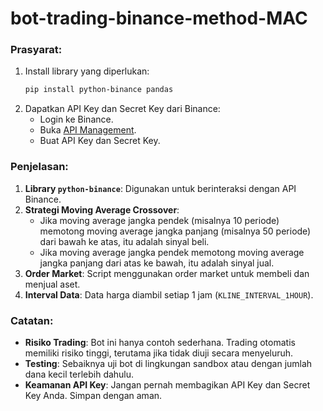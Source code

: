 # bot-trading-binance-method-MAC

### Prasyarat:
1. Install library yang diperlukan:
   ```bash
   pip install python-binance pandas
   ```
2. Dapatkan API Key dan Secret Key dari Binance:
   - Login ke Binance.
   - Buka [API Management](https://www.binance.com/en/my/settings/api-management).
   - Buat API Key dan Secret Key.

### Penjelasan:
1. **Library `python-binance`**: Digunakan untuk berinteraksi dengan API Binance.
2. **Strategi Moving Average Crossover**:
   - Jika moving average jangka pendek (misalnya 10 periode) memotong moving average jangka panjang (misalnya 50 periode) dari bawah ke atas, itu adalah sinyal beli.
   - Jika moving average jangka pendek memotong moving average jangka panjang dari atas ke bawah, itu adalah sinyal jual.
3. **Order Market**: Script menggunakan order market untuk membeli dan menjual aset.
4. **Interval Data**: Data harga diambil setiap 1 jam (`KLINE_INTERVAL_1HOUR`).

### Catatan:
- **Risiko Trading**: Bot ini hanya contoh sederhana. Trading otomatis memiliki risiko tinggi, terutama jika tidak diuji secara menyeluruh.
- **Testing**: Sebaiknya uji bot di lingkungan sandbox atau dengan jumlah dana kecil terlebih dahulu.
- **Keamanan API Key**: Jangan pernah membagikan API Key dan Secret Key Anda. Simpan dengan aman.
